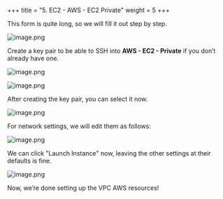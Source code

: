 +++
title = "5. EC2 - AWS - EC2 Private"
weight = 5
+++


This form is quite long, so we will fill it out step by step.


![image.png](/images/003-iii-setup-vpc-aws-resources/12-348060-image.png)


Create a key pair to be able to SSH into **AWS - EC2 - Private** if you don’t already have one.


![image.png](/images/003-iii-setup-vpc-aws-resources/12-490898-image.png)


![image.png](/images/003-iii-setup-vpc-aws-resources/12-751630-image.png)


After creating the key pair, you can select it now.


![image.png](/images/003-iii-setup-vpc-aws-resources/12-715021-image.png)


For network settings, we will edit them as follows:


![image.png](/images/003-iii-setup-vpc-aws-resources/12-725153-image.png)


We can click "Launch Instance" now, leaving the other settings at their defaults is fine.


![image.png](/images/003-iii-setup-vpc-aws-resources/12-521870-image.png)


Now, we’re done setting up the VPC AWS resources!


